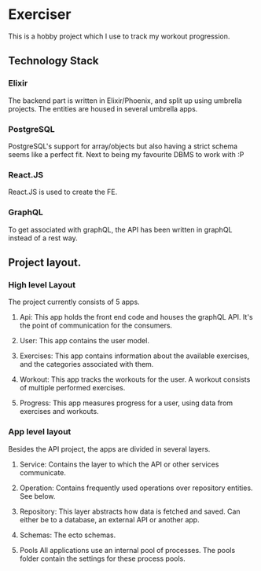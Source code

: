 # Exerciser

This is a hobby project which I use to track my workout progression.

## Technology Stack

### Elixir

The backend part is written in Elixir/Phoenix, and split up using umbrella projects. The entities are housed in several umbrella apps.

### PostgreSQL

PostgreSQL's support for array/objects but also having a strict schema seems like a perfect fit. Next to being my favourite DBMS to work with :P

###  React.JS

React.JS is used to create the FE.

### GraphQL

To get associated with graphQL, the API has been written in graphQL instead of a rest way.

## Project layout.

### High level Layout

The project currently consists of 5 apps.

1. Api:
This app holds the front end code and houses the graphQL API. It's the point of communication for the consumers.

2. User:
This app contains the user model.

3. Exercises:
This app contains information about the available exercises, and the categories associated with them.

4. Workout:
This app tracks the workouts for the user. A workout consists of multiple performed exercises.

5. Progress:
This app measures progress for a user, using data from exercises and workouts.

### App level layout

Besides the API project, the apps are divided in several layers.

1. Service:
Contains the layer to which the API or other services communicate.

2. Operation:
Contains frequently used operations over repository entities. See below.

3. Repository:
This layer abstracts how data is fetched and saved. Can either be to a database, an external API or another app.

4. Schemas:
The ecto schemas.

5. Pools
All applications use an internal pool of processes. The pools folder contain the settings for these process pools.
